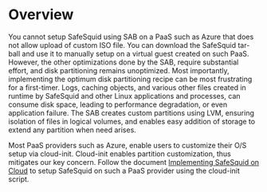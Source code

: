 # Overview

You cannot setup SafeSquid using SAB on a PaaS such as Azure that does not allow upload of custom ISO file.
You can download the SafeSquid tar-ball and use it to manually setup on a virtual guest created on such PaaS.
However, the other optimizations done by the SAB, require substantial effort, and disk partitioning remains unoptimized.
Most importantly, implementing the optimum disk partitioning recipe can be most frustrating for a first-timer.
Logs, caching objects, and various other files created in runtime by SafeSquid and other Linux applications and processes, can consume disk space, leading to performance degradation, or even application failure.
The SAB creates custom partitions using LVM, ensuring isolation of files in logical volumes, and enables easy addition of storage to extend any partition when need arises. 

Most PaaS providers such as Azure, enable users to customize their O/S setup via cloud-init. Cloud-init enables partition customization, thus mitigates our key concern. 
Follow the document [Implementing SafeSquid on Cloud](https://help.safesquid.com/portal/en/kb/articles/implementing-safesquid-on-cloud) to setup SafeSquid on such a PaaS provider using the cloud-init script. 

